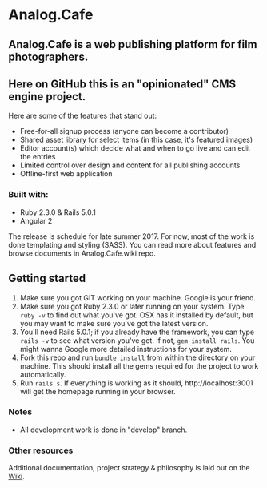 # Analog.Cafe
## Analog.Cafe is a web publishing platform for film photographers.
## Here on GitHub this is an "opinionated" CMS engine project.

Here are some of the features that stand out:
* Free-for-all signup process (anyone can become a contributor)
* Shared asset library for select items (in this case, it's featured images)
* Editor account(s) which decide what and when to go live and can edit the entries
* Limited control over design and content for all publishing accounts
* Offline-first web application

### Built with:
* Ruby 2.3.0 & Rails 5.0.1
* Angular 2

The release is schedule for late summer 2017. For now, most of the work is done templating and styling (SASS). You can read more about features and browse documents in Analog.Cafe.wiki repo.

## Getting started
1. Make sure you got GIT working on your machine. Google is your friend.
2. Make sure you got Ruby 2.3.0 or later running on your system. Type `ruby -v` to find out what you've got. OSX has it installed by default, but you may want to make sure you've got the latest version.
3. You'll need Rails 5.0.1; if you already have the framework, you can type `rails -v` to see what version you've got. If not, `gem install rails`. You might wanna Google more detailed instructions for your system.
4. Fork this repo and run `bundle install` from within the directory on your machine. This should install all the gems required for the project to work automatically.
5. Run `rails s`. If everything is working as it should, http://localhost:3001 will get the homepage running in your browser.

### Notes
* All development work is done in "develop" branch.

### Other resources
Additional documentation, project strategy & philosophy is laid out on the [Wiki](https://github.com/dmitrizzle/Analog.Cafe/wiki).

